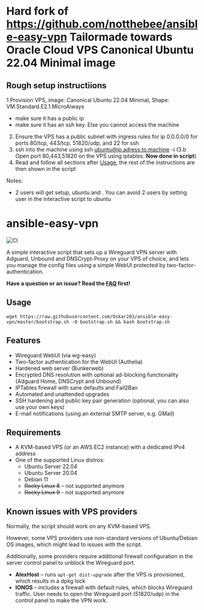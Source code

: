 # **Hard fork of https://github.com/notthebee/ansible-easy-vpn** Tailormade towards Oracle Cloud VPS Canonical Ubuntu 22.04 Minimal image

## Rough setup instructiions
1  Provision VPS, image: Canonical Ubuntu 22.04 Minimal, Shape: VM.Standard.E2.1.MicroAlways
- make sure it has a public ip
- make sure it has an ssh key. Else you cannot access the machine
2. Ensure the VPS has a public subnet with ingress rules for ip 0.0.0.0/0 for ports 80/tcp, 443/tcp, 51820/udp, and 22 for ssh
3. ssh into the machine using   ssh ubuntu@ip.adress.to.machine -i <path-to-ssh-key>
(3.b Open port 80,443,51820 on the VPS using iptables. **Now done in script**)
4. Read and follow all sections after [Usage](#usage), the rest of the instructions are then shown in the script

Notes:
* 2 users will get setup,   ubuntu   and    <user-written-in-script>    . You can avoid 2 users by setting user in the interactive script to ubuntu


# ansible-easy-vpn
![CI](https://github.com/notthebee/ansible-easy-vpn/actions/workflows/ci.yml/badge.svg)

A simple interactive script that sets up a Wireguard VPN server with Adguard, Unbound and DNSCrypt-Proxy on your VPS of choice, and lets you manage the config files using a simple WebUI protected by two-factor-authentication.

**Have a question or an issue? Read the [FAQ](FAQ.md) first!**

## Usage

```
wget https://raw.githubusercontent.com/Oskar283/ansible-easy-vpn/master/bootstrap.sh -O bootstrap.sh && bash bootstrap.sh
```

## Features
* Wireguard WebUI (via wg-easy)
* Two-factor authentication for the WebUI (Authelia)
* Hardened web server (Bunkerweb)
* Encrypted DNS resolution with optional ad-blocking functionality (Adguard Home, DNSCrypt and Unbound)
* IPTables firewall with sane defaults and Fail2Ban
* Automated and unattended upgrades
* SSH hardening and public key pair generation (optional, you can also use your own keys)
* E-mail notifications (using an external SMTP server, e.g. GMail)

## Requirements
* A KVM-based VPS (or an AWS EC2 instance) with a dedicated IPv4 address
* One of the supported Linux distros:
  * Ubuntu Server 22.04
  * Ubuntu Server 20.04
  * Debian 11
  * ~~Rocky Linux 8~~ – not supported anymore
  * ~~Rocky Linux 9~~ - not supported anymore

## Known issues with VPS providers
Normally, the script should work on any KVM-based VPS.

However, some VPS providers use non-standard versions of Ubuntu/Debian OS images, which might lead to issues with the script.

Additionally, some providers require additional firewall configuration in the server control panel to unblock the Wireguard port.

* **AlexHost** – runs `apt-get dist-upgrade` after the VPS is provisioned, which results in a dpkg lock
* **IONOS** – includes a firewall with default rules, which blocks Wireguard traffic. User needs to open the Wireguard port (51820/udp) in the control panel to make the VPN work.
